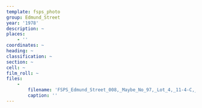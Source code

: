 ```yaml
---
template: fsps_photo
group: Edmund_Street
year: '1978'
description: ~
places:
    - ''
coordinates: ~
heading: ~
classification: ~
section: ~
cell: ~
film_roll: ~
files:
    -
        filename: 'FSPS_Edmund_Street_008,_Maybe_No_97,_Lot_4,_11-4-C,_1978.png'
        caption: ''
---
```

